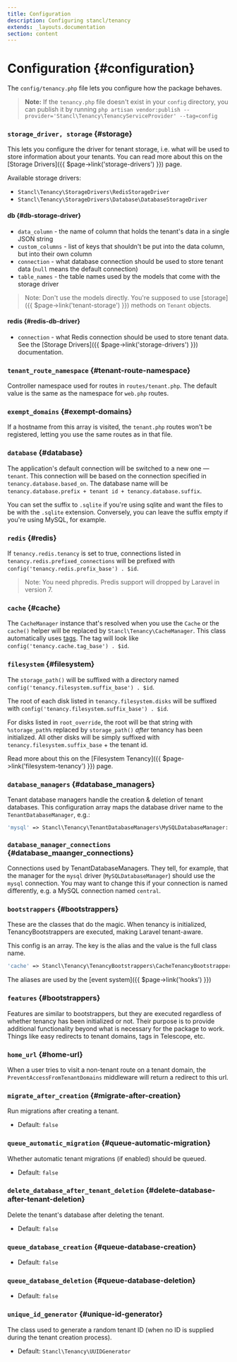 ```yaml
---
title: Configuration
description: Configuring stancl/tenancy
extends: _layouts.documentation
section: content
---
```


# Configuration {#configuration}

The `config/tenancy.php` file lets you configure how the package behaves.

> **Note:** If the `tenancy.php` file doesn't exist in your `config` directory, you can publish it by running `php artisan vendor:publish --provider='Stancl\Tenancy\TenancyServiceProvider' --tag=config`

### `storage_driver, storage` {#storage}

This lets you configure the driver for tenant storage, i.e. what will be used to store information about your tenants. You can read more about this on the [Storage Drivers]({{ $page->link('storage-drivers') }}) page.

Available storage drivers:
- `Stancl\Tenancy\StorageDrivers\RedisStorageDriver`
- `Stancl\Tenancy\StorageDrivers\Database\DatabaseStorageDriver`

#### db {#db-storage-driver}

- `data_column` - the name of column that holds the tenant's data in a single JSON string
- `custom_columns` - list of keys that shouldn't be put into the data column, but into their own column
- `connection` - what database connection should be used to store tenant data (`null` means the default connection)
- `table_names` - the table names used by the models that come with the storage driver

> Note: Don't use the models directly. You're supposed to use [storage]({{ $page->link('tenant-storage') }}) methods on `Tenant` objects.

#### redis {#redis-db-driver}

- `connection` - what Redis connection should be used to store tenant data. See the [Storage Drivers]({{ $page->link('storage-drivers') }}) documentation.

### `tenant_route_namespace` {#tenant-route-namespace}

Controller namespace used for routes in `routes/tenant.php`. The default value is the same as the namespace for `web.php` routes.

### `exempt_domains` {#exempt-domains}

If a hostname from this array is visited, the `tenant.php` routes won't be registered, letting you use the same routes as in that file.

### `database` {#database}

The application's default connection will be switched to a new one — `tenant`. This connection will be based on the connection specified in `tenancy.database.based_on`. The database name will be `tenancy.database.prefix + tenant id + tenancy.database.suffix`.

You can set the suffix to `.sqlite` if you're using sqlite and want the files to be with the `.sqlite` extension. Conversely, you can leave the suffix empty if you're using MySQL, for example.

### `redis` {#redis}

If `tenancy.redis.tenancy` is set to true, connections listed in `tenancy.redis.prefixed_connections` will be prefixed with `config('tenancy.redis.prefix_base') . $id`.

> Note: You need phpredis. Predis support will dropped by Laravel in version 7.

### `cache` {#cache}

The `CacheManager` instance that's resolved when you use the `Cache` or the `cache()` helper will be replaced by `Stancl\Tenancy\CacheManager`. This class automatically uses [tags](https://laravel.com/docs/master/cache#cache-tags). The tag will look like `config('tenancy.cache.tag_base') . $id`.

### `filesystem` {#filesystem}

The `storage_path()` will be suffixed with a directory named `config('tenancy.filesystem.suffix_base') . $id`.

The root of each disk listed in `tenancy.filesystem.disks` will be suffixed with `config('tenancy.filesystem.suffix_base') . $id`.

For disks listed in `root_override`, the root will be that string with `%storage_path%` replaced by `storage_path()` *after* tenancy has been initialized. All other disks will be simply suffixed with `tenancy.filesystem.suffix_base` + the tenant id.

Read more about this on the [Filesystem Tenancy]({{ $page->link('filesystem-tenancy') }}) page.

### `database_managers` {#database_managers}

Tenant database managers handle the creation & deletion of tenant databases. This configuration array maps the database driver name to the `TenantDatabaseManager`, e.g.:

```php
'mysql' => Stancl\Tenancy\TenantDatabaseManagers\MySQLDatabaseManager::class
```

### `database_manager_connections` {#database_maanger_connections}

Connections used by TenantDatabaseManagers. They tell, for example, that the manager for the `mysql` driver (`MySQLDatabaseManager`) should use the `mysql` connection. You may want to change this if your connection is named differently, e.g. a MySQL connection named `central`.

### `bootstrappers` {#bootstrappers}

These are the classes that do the magic. When tenancy is initialized, TenancyBootstrappers are executed, making Laravel tenant-aware.

This config is an array. The key is the alias and the value is the full class name.

```php
'cache' => Stancl\Tenancy\TenancyBootstrappers\CacheTenancyBootstrapper::class,
```

The aliases are used by the [event system]({{ $page->link('hooks') }})

### `features` {#bootstrappers}

Features are similar to bootstrappers, but they are executed regardless of whether tenancy has been initialized or not. Their purpose is to provide additional functionality beyond what is necessary for the package to work. Things like easy redirects to tenant domains, tags in Telescope, etc.

### `home_url` {#home-url}

When a user tries to visit a non-tenant route on a tenant domain, the `PreventAccessFromTenantDomains` middleware will return a redirect to this url.

### `migrate_after_creation` {#migrate-after-creation}

Run migrations after creating a tenant.

- Default: `false`

### `queue_automatic_migration` {#queue-automatic-migration}

Whether automatic tenant migrations (if enabled) should be queued.

- Default: `false`

### `delete_database_after_tenant_deletion` {#delete-database-after-tenant-deletion}

Delete the tenant's database after deleting the tenant.

- Default: `false`

### `queue_database_creation` {#queue-database-creation}

- Default: `false`

### `queue_database_deletion` {#queue-database-deletion}

- Default: `false`

### `unique_id_generator` {#unique-id-generator}

The class used to generate a random tenant ID (when no ID is supplied during the tenant creation process).

- Default: `Stancl\Tenancy\UUIDGenerator`

